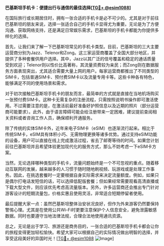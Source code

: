 **巴基斯坦手机卡：便捷出行与通信的最佳选择[[TG💪+ @esim1088](https://t.me/s/esim1088)]**

在国际旅行或长期居住时，拥有一张合适的手机卡是必不可少的。尤其是对于前往巴基斯坦的朋友来说，选择一张适合自己的手机卡显得尤为重要。无论是为了方便沟通、获取网络支持，还是满足日常娱乐需求，巴基斯坦的手机卡都能为你提供多样化的选择。

首先，让我们来了解一下巴基斯坦常见的手机卡类型。目前，巴基斯坦的三大主要运营商分别为Jazz、Telenor和Zong。这三家运营商覆盖了全国大部分地区，并提供了多种套餐供用户选择。其中，Jazz以其广泛的信号覆盖和稳定的通话质量受到欢迎；Telenor则以性价比高著称，其流量资费较为亲民；而Zong则在数据服务方面表现突出，尤其适合需要大量上网的用户。每家运营商都推出了不同类型的SIM卡，包括普通SIM卡、预付费SIM卡以及流量专用卡等。这些卡种各有特色，能够满足不同的使用场景和需求。

对于初次接触巴基斯坦手机卡的朋友而言，最简单的方式就是直接在当地机场购买一张预付费SIM卡。这种卡无需复杂的注册流程，只需按照说明书操作即可激活使用。不过需要注意的是，在激活前最好准备好护照信息以及近期的照片（部分运营商可能要求）。此外，由于语言障碍可能会给注册带来一定困难，建议提前查阅相关资料或者咨询工作人员，确保顺利开通服务。

除了传统的实体SIM卡外，近年来电子SIM卡（eSIM）也逐渐流行起来。相比于传统SIM卡，eSIM具有体积小巧、无需物理更换等诸多优势。通过支持eSIM功能的设备，用户可以直接在线上完成激活过程，省去了邮寄等待的时间。如果您计划前往巴基斯坦并且希望体验更加现代化的服务方式，那么不妨考虑一下eSIM卡方案。

当然，无论选择哪种类型的手机卡，流量问题始终是一个不可忽视的重点。随着移动互联网的发展，越来越多的人习惯于随时随地刷视频、玩游戏或是处理工作事务。因此，在挑选套餐时一定要根据自身实际需求来决定流量额度。例如，如果只是偶尔打电话发短信的话，可以选择低配版套餐；但如果经常需要观看高清直播或下载大型文件，则应该优先考虑高流量版本。另外，许多运营商还会推出专门针对游客设计的短期流量包，价格实惠且使用灵活，非常适合短期停留者使用。

最后提醒大家一点：虽然巴基斯坦整体治安状况良好，但作为外来游客仍然要保持警惕心理。尤其是在使用公共Wi-Fi时更要注意保护个人信息安全，避免泄露敏感数据。同时也要遵守当地法律法规，合理合法地使用通讯资源。

总之，无论是出于学习、旅游还是商务目的，一张合适的巴基斯坦手机卡都会让你的旅程变得更加轻松愉快。希望大家可以根据自己的实际情况做出明智的选择，并享受这段美好的异国时光！[[TG💪+ @esim1088](https://t.me/s/esim1088) ![Image](https://i.postimg.cc/4NQfJmqS/Snipaste-2025-05-13-00-14-12.png)]